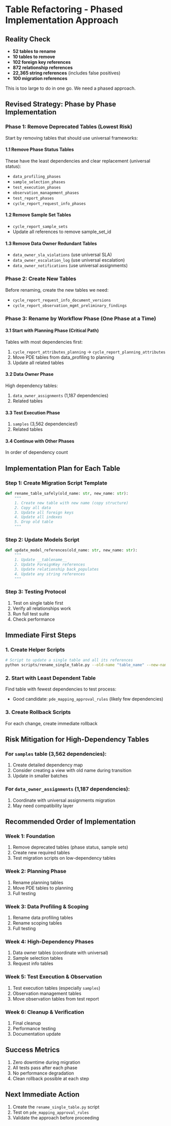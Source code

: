 # Table Refactoring - Phased Implementation Approach

## Reality Check
- **52 tables to rename**
- **10 tables to remove**  
- **102 foreign key references**
- **872 relationship references**
- **22,365 string references** (includes false positives)
- **100 migration references**

This is too large to do in one go. We need a phased approach.

## Revised Strategy: Phase by Phase Implementation

### Phase 1: Remove Deprecated Tables (Lowest Risk)
Start by removing tables that should use universal frameworks:

#### 1.1 Remove Phase Status Tables
These have the least dependencies and clear replacement (universal status):
- `data_profiling_phases`
- `sample_selection_phases`
- `test_execution_phases`
- `observation_management_phases`
- `test_report_phases`
- `cycle_report_request_info_phases`

#### 1.2 Remove Sample Set Tables
- `cycle_report_sample_sets`
- Update all references to remove sample_set_id

#### 1.3 Remove Data Owner Redundant Tables
- `data_owner_sla_violations` (use universal SLA)
- `data_owner_escalation_log` (use universal escalation)
- `data_owner_notifications` (use universal assignments)

### Phase 2: Create New Tables
Before renaming, create the new tables we need:
- `cycle_report_request_info_document_versions`
- `cycle_report_observation_mgmt_preliminary_findings`

### Phase 3: Rename by Workflow Phase (One Phase at a Time)

#### 3.1 Start with Planning Phase (Critical Path)
Tables with most dependencies first:
1. `cycle_report_attributes_planning` → `cycle_report_planning_attributes`
2. Move PDE tables from data_profiling to planning
3. Update all related tables

#### 3.2 Data Owner Phase
High dependency tables:
1. `data_owner_assignments` (1,187 dependencies)
2. Related tables

#### 3.3 Test Execution Phase  
1. `samples` (3,562 dependencies!)
2. Related tables

#### 3.4 Continue with Other Phases
In order of dependency count

## Implementation Plan for Each Table

### Step 1: Create Migration Script Template
```python
def rename_table_safely(old_name: str, new_name: str):
    """
    1. Create new table with new name (copy structure)
    2. Copy all data
    3. Update all foreign keys
    4. Update all indexes
    5. Drop old table
    """
```

### Step 2: Update Models Script
```python
def update_model_references(old_name: str, new_name: str):
    """
    1. Update __tablename__
    2. Update ForeignKey references
    3. Update relationship back_populates
    4. Update any string references
    """
```

### Step 3: Testing Protocol
1. Test on single table first
2. Verify all relationships work
3. Run full test suite
4. Check performance

## Immediate First Steps

### 1. Create Helper Scripts
```bash
# Script to update a single table and all its references
python scripts/rename_single_table.py --old-name "table_name" --new-name "new_table_name"
```

### 2. Start with Least Dependent Table
Find table with fewest dependencies to test process:
- Good candidate: `pde_mapping_approval_rules` (likely few dependencies)

### 3. Create Rollback Scripts
For each change, create immediate rollback

## Risk Mitigation for High-Dependency Tables

### For `samples` table (3,562 dependencies):
1. Create detailed dependency map
2. Consider creating a view with old name during transition
3. Update in smaller batches

### For `data_owner_assignments` (1,187 dependencies):
1. Coordinate with universal assignments migration
2. May need compatibility layer

## Recommended Order of Implementation

### Week 1: Foundation
1. Remove deprecated tables (phase status, sample sets)
2. Create new required tables
3. Test migration scripts on low-dependency tables

### Week 2: Planning Phase
1. Rename planning tables
2. Move PDE tables to planning
3. Full testing

### Week 3: Data Profiling & Scoping
1. Rename data profiling tables
2. Rename scoping tables
3. Full testing

### Week 4: High-Dependency Phases
1. Data owner tables (coordinate with universal)
2. Sample selection tables
3. Request info tables

### Week 5: Test Execution & Observation
1. Test execution tables (especially `samples`)
2. Observation management tables
3. Move observation tables from test report

### Week 6: Cleanup & Verification
1. Final cleanup
2. Performance testing
3. Documentation update

## Success Metrics
1. Zero downtime during migration
2. All tests pass after each phase
3. No performance degradation
4. Clean rollback possible at each step

## Next Immediate Action
1. Create the `rename_single_table.py` script
2. Test on `pde_mapping_approval_rules`
3. Validate the approach before proceeding